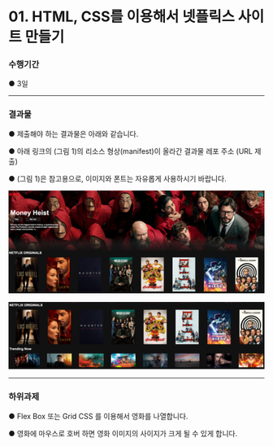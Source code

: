 # 01. HTML, CSS를 이용해서 넷플릭스 사이트 만들기

### 수행기간

● 3일

---

### 결과물

● 제출해야 하는 결과물은 아래와 같습니다.

● 아래 링크의 (그림 1)의 리소스 형상(manifest)이 올라간 결과물 레포 주소 (URL 제출)

● (그림 1)은 참고용으로, 이미지와 폰트는 자유롭게 사용하시기 바랍니다.

![참고용 이미지 1](img/ref/ref-image-1.png)

![참고용 이미지 2](img/ref/ref-image-2.png)

---

### 하위과제

● Flex Box 또는 Grid CSS 를 이용해서 영화를 나열합니다.

● 영화에 마우스로 호버 하면 영화 이미지의 사이지가 크게 될 수 있게 합니다.